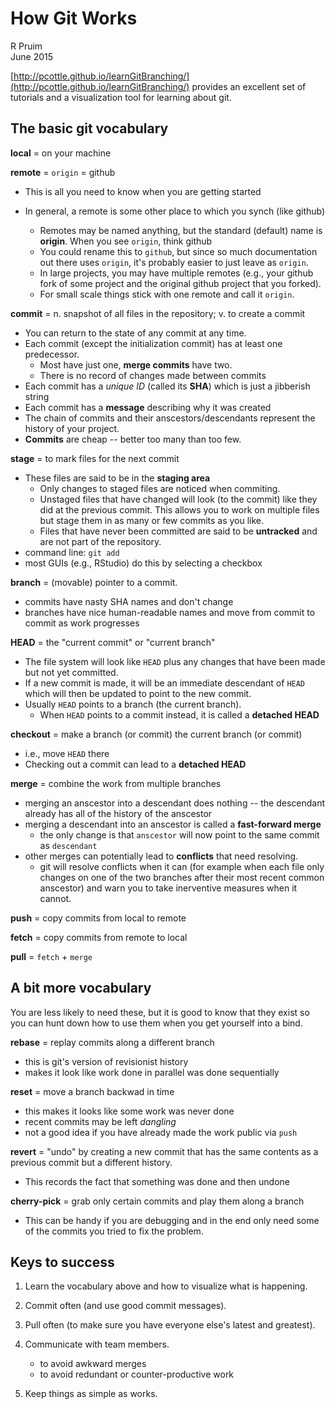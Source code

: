 # How Git Works
R Pruim  
June 2015  








[http://pcottle.github.io/learnGitBranching/](http://pcottle.github.io/learnGitBranching/) provides an excellent set of tutorials and a visualization tool for learning about git.


## The basic git vocabulary

**local** = on your machine

 
**remote** = `origin` = github

  * This is all you need to know when you are getting started
  
  * In general, a remote is some other place to which you synch (like github)
    * Remotes may be named anything, but the standard (default) name is **origin**.  When you see `origin`, think github
    * You could rename this to `github`, but since so much documentation out there uses `origin`, it's probably easier to just leave as `origin`.
    * In large projects, you may have multiple remotes (e.g., your github fork of some project and the original github project that you forked).  
    * For small scale things stick with one remote and call it `origin`.
  
**commit** = n. snapshot of all files in the repository; v. to create a commit

  * You can return to the state of any commit at any time.
  * Each commit (except the initialization commit) has at least one predecessor.  
    * Most have just one, **merge commits** have two.
    * There is no record of changes made between commits
  * Each commit has a *unique ID* (called its **SHA**) which is just a jibberish string
  * Each commit has a **message** describing why it was created
  * The chain of commits and their anscestors/descendants represent the history of your project.
  * **Commits** are cheap -- better too many than too few.
  
**stage** = to mark files for the next commit

  * These files are said to be in the **staging area**
    * Only changes to staged files are noticed when commiting.  
    * Unstaged files that have changed will look (to the commit) like they did at the previous commit.  This allows you to work on multiple files but stage them in as many or few commits as you like.
    * Files that have never been committed are said to be **untracked** and are not part of the repository.
  * command line: `git add`
  * most GUIs (e.g., RStudio) do this by selecting a checkbox
    
**branch** = (movable) pointer to a commit.
  * commits have nasty SHA names and don't change
  * branches have nice human-readable names and move from commit to commit as work progresses

**HEAD** = the "current commit" or "current branch"

  * The file system will look like `HEAD` plus any changes that have been made but not yet committed.
  * If a new commit is made, it will be an immediate descendant of `HEAD` which will then be updated to point to the new commit.
  * Usually `HEAD` points to a branch (the current branch).
    * When `HEAD` points to a commit instead, it is called a **detached HEAD**
  
**checkout** = make a branch (or commit) the current branch (or commit) 

  * i.e., move `HEAD` there
  * Checking out a commit can lead to a **detached HEAD** 

**merge** = combine the work from multiple branches

  * merging an anscestor into a descendant does nothing -- the descendant already has all of the history of the anscestor
  * merging a descendant into an anscestor is called a **fast-forward merge** 
    * the only change is that `anscestor` will now point to the same commit as `descendant`
  * other merges can potentially lead to **conflicts** that need resolving.
    * git will resolve conflicts when it can (for example when each file only changes on one of the two branches after their most recent common anscestor) and warn you to take inerventive measures when it cannot.

**push** = copy commits from local to remote

**fetch** = copy commits from remote to local

**pull** = `fetch` + `merge`

## A bit more vocabulary 

You are less likely to need these, but it is good to know that they exist so you can hunt down how to use them when you get yourself into a bind.

**rebase** = replay commits along a different branch

  * this is git's version of revisionist history
  * makes it look like work done in parallel was done sequentially

**reset** = move a branch backwad in time

  * this makes it looks like some work was never done
  * recent commits may be left *dangling*
  * not a good idea if you have already made the work public via `push`
  
**revert** = "undo" by creating a new commit that has the same contents as a previous commit but a different history.  

  * This records the fact that something was done and then undone

**cherry-pick** = grab only certain commits and play them along a branch

  * This can be handy if you are debugging and in the end only need some of the commits you tried to fix the problem.

## Keys to success

 1. Learn the vocabulary above and how to visualize what is happening.
 
 2. Commit often (and use good commit messages).
 
 3. Pull often (to make sure you have everyone else's latest and greatest).
 
 4. Communicate with team members.
 
    * to avoid awkward merges
    * to avoid redundant or counter-productive work
    
 5. Keep things as simple as works.
 
